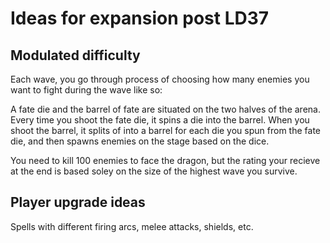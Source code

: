 # Ideas for expansion post LD37

## Modulated difficulty 
Each wave, you go through process of choosing how many enemies you want to fight during the wave like so:

A fate die and the barrel of fate are situated on the two halves of the arena. Every time you shoot the fate die, it spins a die into the barrel. When you shoot the barrel, it splits of into a barrel for each die you spun from the fate die, and then spawns enemies on the stage based on the dice.

You need to kill 100 enemies to face the dragon, but the rating your recieve at the end is based soley on the size of the highest wave you survive.

## Player upgrade ideas

Spells with different firing arcs, melee attacks, shields, etc.